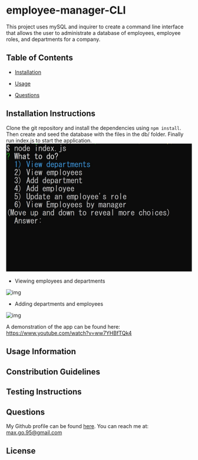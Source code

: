 # employee-manager-CLI



This project uses mySQL and inquirer to create a command line interface that allows the user to administrate a database of employees, employee roles, and departments for a company.

## Table of Contents

* [Installation](#installation)

* [Usage](#usage)

* [Questions](#questions)


## Installation Instructions <a name="installation"></a>
Clone the git repository and install the dependencies using ```npm install```. Then create and seed the database with the files in the db/ folder. Finally run index.js to start the application.
![img](https://github.com/smg061/employee-manager-CLI/blob/main/img/2021-05-22%2023_31_33-MINGW64__c_Users_smg061_Desktop_working_directory_12-MySQL_employee-manager-CLI.jpg?raw=true)
* Viewing employees and departments

![img]()

* Adding departments and employees

![img]()


A demonstration of the app can be found here: https://www.youtube.com/watch?v=ww7YHBfTQk4


## Usage Information <a name="usage"></a>


## Constribution Guidelines <a name="contributing"></a>


## Testing Instructions <a name="tests"></a>

## Questions <a name="questions"></a>
My Github profile can be found [here](https://github.com/smg061). 
You can reach me at: max.go.95@gmail.com
## License <a name="license"></a>
